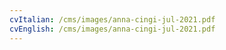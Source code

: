 ```yaml
---
cvItalian: /cms/images/anna-cingi-jul-2021.pdf
cvEnglish: /cms/images/anna-cingi-jul-2021.pdf
---
```


